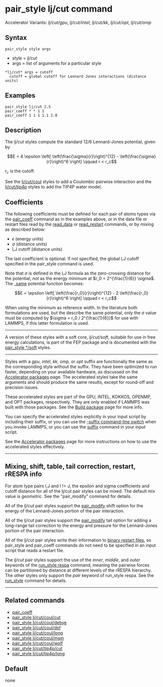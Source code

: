# pair_style lj/cut command

Accelerator Variants: *lj/cut/gpu*, *lj/cut/intel*, *lj/cut/kk*,
*lj/cut/opt*, *lj/cut/omp*

## Syntax

``` LAMMPS
pair_style style args
```

-   style = *lj/cut*
-   args = list of arguments for a particular style

<!-- -->

    *lj/cut* args = cutoff
      cutoff = global cutoff for Lennard Jones interactions (distance units)

## Examples

``` LAMMPS
pair_style lj/cut 2.5
pair_coeff * * 1 1
pair_coeff 1 1 1 1.1 2.8
```

## Description

The *lj/cut* styles compute the standard 12/6 Lennard-Jones potential,
given by

$$E = 4 \epsilon \left[ \left(\frac{\sigma}{r}\right)^{12} -
    \left(\frac{\sigma}{r}\right)^6 \right]   \qquad r < r_c$$

$r_c$ is the cutoff.

See the [lj/cut/coul](pair_lj_cut_coul) styles to add a Coulombic
pairwise interaction and the [lj/cut/tip4p](pair_lj_cut_tip4p) styles to
add the TIP4P water model.

## Coefficients

The following coefficients must be defined for each pair of atoms types
via the [pair_coeff](pair_coeff) command as in the examples above, or in
the data file or restart files read by the [read_data](read_data) or
[read_restart](read_restart) commands, or by mixing as described below:

-   $\epsilon$ (energy units)
-   $\sigma$ (distance units)
-   LJ cutoff (distance units)

The last coefficient is optional. If not specified, the global LJ cutoff
specified in the pair_style command is used.

Note that $\sigma$ is defined in the LJ formula as the zero-crossing
distance for the potential, *not* as the energy minimum at
$r_0 = 2^{\frac{1}{6}} \sigma$. The \_[same]() potential function
becomes:

$$E = \epsilon \left[ \left(\frac{r_0}{r}\right)^{12} -
     2 \left(\frac{r_0}{r}\right)^6 \right]  \qquad r < r_c$$

When using the minimum as reference width. In the literature both
formulations are used, but the describe the same potential, only the
$\sigma$ value must be computed by $\sigma = r_0 /
2^{\frac{1}{6}}$ for use with LAMMPS, if this latter formulation is
used.

------------------------------------------------------------------------

A version of these styles with a soft core, *lj/cut/soft*, suitable for
use in free energy calculations, is part of the FEP package and is
documented with the [pair_style \*/soft](pair_fep_soft) styles.

------------------------------------------------------------------------

Styles with a *gpu*, *intel*, *kk*, *omp*, or *opt* suffix are
functionally the same as the corresponding style without the suffix.
They have been optimized to run faster, depending on your available
hardware, as discussed on the [Accelerator packages](Speed_packages)
page. The accelerated styles take the same arguments and should produce
the same results, except for round-off and precision issues.

These accelerated styles are part of the GPU, INTEL, KOKKOS, OPENMP, and
OPT packages, respectively. They are only enabled if LAMMPS was built
with those packages. See the [Build package](Build_package) page for
more info.

You can specify the accelerated styles explicitly in your input script
by including their suffix, or you can use the [-suffix command-line
switch](Run_options) when you invoke LAMMPS, or you can use the
[suffix](suffix) command in your input script.

See the [Accelerator packages](Speed_packages) page for more
instructions on how to use the accelerated styles effectively.

------------------------------------------------------------------------

## Mixing, shift, table, tail correction, restart, rRESPA info

For atom type pairs I,J and I != J, the epsilon and sigma coefficients
and cutoff distance for all of the lj/cut pair styles can be mixed. The
default mix value is *geometric*. See the \"pair_modify\" command for
details.

All of the *lj/cut* pair styles support the [pair_modify](pair_modify)
shift option for the energy of the Lennard-Jones portion of the pair
interaction.

All of the *lj/cut* pair styles support the [pair_modify](pair_modify)
tail option for adding a long-range tail correction to the energy and
pressure for the Lennard-Jones portion of the pair interaction.

All of the *lj/cut* pair styles write their information to [binary
restart files](restart), so pair_style and pair_coeff commands do not
need to be specified in an input script that reads a restart file.

The *lj/cut* pair styles support the use of the *inner*, *middle*, and
*outer* keywords of the [run_style respa](run_style) command, meaning
the pairwise forces can be partitioned by distance at different levels
of the rRESPA hierarchy. The other styles only support the *pair*
keyword of run_style respa. See the [run_style](run_style) command for
details.

------------------------------------------------------------------------

## Related commands

-   [pair_coeff](pair_coeff)
-   [pair_style lj/cut/coul/cut](pair_lj_cut_coul)
-   [pair_style lj/cut/coul/debye](pair_lj_cut_coul)
-   [pair_style lj/cut/coul/dsf](pair_lj_cut_coul)
-   [pair_style lj/cut/coul/long](pair_lj_cut_coul)
-   [pair_style lj/cut/coul/msm](pair_lj_cut_coul)
-   [pair_style lj/cut/coul/wolf](pair_lj_cut_coul)
-   [pair_style lj/cut/tip4p/cut](pair_lj_cut_tip4p)
-   [pair_style lj/cut/tip4p/long](pair_lj_cut_tip4p)

## Default

none
